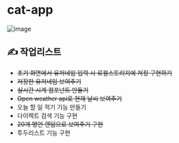 # cat-app

![image](https://user-images.githubusercontent.com/87457620/191976053-84312adf-2a9b-4819-a741-8d21857b33b1.png)


## ✍️ 작업리스트


- ~~초기 화면에서 유저네임 입력 시 로컬스토리지에 저장 구현하기~~
- ~~저장한 유저네임 보여주기~~
- ~~실시간 시계 컴포넌트 만들기~~
- ~~Open weather api로 현재 날씨 보여주기~~
- 오늘 할 일 적기 기능 만들기
- 다이렉트 검색 기능 구현
- ~~20개 명언 랜덤으로 보여주기 구현~~
- 투두리스트 기능 구현

